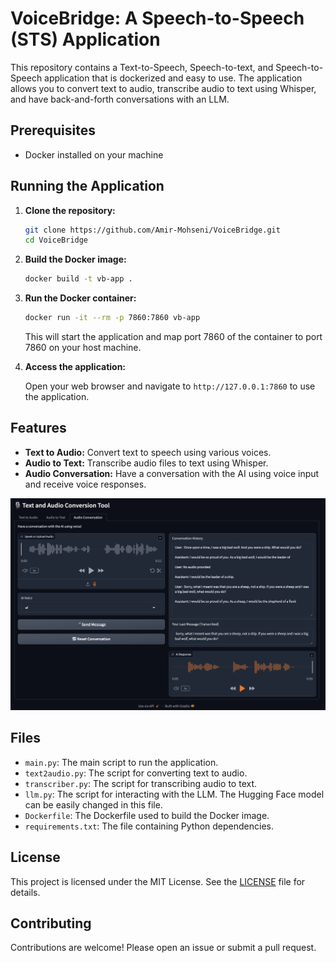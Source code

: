 # VoiceBridge: A Speech-to-Speech (STS) Application

This repository contains a Text-to-Speech, Speech-to-text, and Speech-to-Speech application that is dockerized and easy to use. The application allows you to convert text to audio, transcribe audio to text using Whisper, and have back-and-forth conversations with an LLM.

## Prerequisites

- Docker installed on your machine

## Running the Application

1. **Clone the repository:**

    ```sh
    git clone https://github.com/Amir-Mohseni/VoiceBridge.git
    cd VoiceBridge
    ```

2. **Build the Docker image:**

    ```sh
    docker build -t vb-app .
    ```

3. **Run the Docker container:**

    ```sh
    docker run -it --rm -p 7860:7860 vb-app
    ```

    This will start the application and map port 7860 of the container to port 7860 on your host machine.

4. **Access the application:**

    Open your web browser and navigate to `http://127.0.0.1:7860` to use the application.

## Features

- **Text to Audio:** Convert text to speech using various voices.
- **Audio to Text:** Transcribe audio files to text using Whisper.
- **Audio Conversation:** Have a conversation with the AI using voice input and receive voice responses.

![App Showcase](docs/App.png)

## Files

- `main.py`: The main script to run the application.
- `text2audio.py`: The script for converting text to audio.
- `transcriber.py`: The script for transcribing audio to text.
- `llm.py`: The script for interacting with the LLM. The Hugging Face model can be easily changed in this file.
- `Dockerfile`: The Dockerfile used to build the Docker image.
- `requirements.txt`: The file containing Python dependencies.

## License

This project is licensed under the MIT License. See the [LICENSE](LICENSE) file for details.

## Contributing

Contributions are welcome! Please open an issue or submit a pull request.

